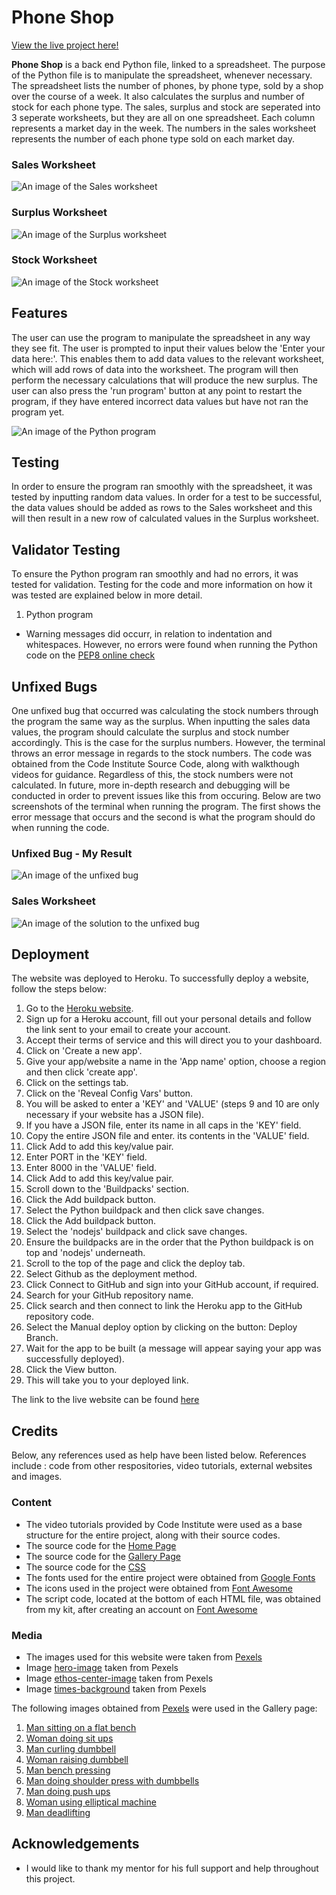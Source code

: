 # Phone Shop

[View the live project here!](https://phone-shop-python.herokuapp.com/)

**Phone Shop** is a back end Python file, linked to a spreadsheet. The purpose of the Python file is to manipulate the spreadsheet, whenever necessary. The spreadsheet lists the number of phones, by phone type, sold by a shop over the course of a week. It also calculates the surplus and number of stock for each phone type. The sales, surplus and stock are seperated into 3 seperate worksheets, but they are all on one spreadsheet. Each column represents a market day in the week. The numbers in the sales worksheet represents the number of each phone type sold on each market day.

### Sales Worksheet
![An image of the Sales worksheet](assets/images/Sales%20worksheet.png)

### Surplus Worksheet
![An image of the Surplus worksheet](assets/images/Surplus%20worksheet.png)

### Stock Worksheet
![An image of the Stock worksheet](assets/images/Stock%20worksheet.png)

## Features

The user can use the program to manipulate the spreadsheet in any way they see fit. The user is prompted to input their values below the 'Enter your data here:'. This enables them to add data values to the relevant worksheet, which will add rows of data into the worksheet. The program will then perform the necessary calculations that will produce the new surplus. The user can also press the 'run program' button at any point to restart the program, if they have entered incorrect data values but have not ran the program yet.

![An image of the Python program](assets/images/Python%20Program.png)


## Testing

In order to ensure the program ran smoothly with the spreadsheet, it was tested by inputting random data values. In order for a test to be successful, the data values should be added as rows to the Sales worksheet and this will then result in a new row of calculated values in the Surplus worksheet.

## Validator Testing

To ensure the Python program ran smoothly and had no errors, it was tested for validation. Testing for the code and more information on how it was tested are explained below in more detail.

1. Python program 
-  Warning messages did occurr, in relation to indentation and whitespaces. However, no errors were found when running the Python code on the [PEP8 online check](http://pep8online.com/)


## Unfixed Bugs

One unfixed bug that occurred was calculating the stock numbers through the program the same way as the surplus. When inputting the sales data values, the program should calculate the surplus and stock number accordingly. This is the case for the surplus numbers. However, the terminal throws an error message in regards to the stock numbers. The code was obtained from the Code Institute Source Code, along with walkthough videos for guidance. Regardless of this, the stock numbers were not calculated. In future, more in-depth research and debugging will be conducted in order to prevent issues like this from occuring. Below are two screenshots of the terminal when running the program. The first shows the error message that occurs and the second is what the program should do when running the code.

### Unfixed Bug - My Result
![An image of the unfixed bug](assets/images/Unfixed%20bug%20-%20my%20result.png)

### Sales Worksheet
![An image of the solution to the unfixed bug](assets/images/Unfixed%20bug%20-%20solution.png)

## Deployment

The website was deployed to Heroku. To successfully deploy a website, follow the steps below:

1. Go to the [Heroku website](https://www.heroku.com/).
2. Sign up for a Heroku account, fill out your personal details and follow the link sent to your email to create your account.
3. Accept their terms of service and this will direct you to your dashboard.
4. Click on 'Create a new app'.
5. Give your app/website a name in the 'App name' option, choose a region and then click 'create app'.
6. Click on the settings tab.
7. Click on the 'Reveal Config Vars' button.
8. You will be asked to enter a 'KEY' and 'VALUE' (steps 9 and 10 are only necessary if your website has a JSON file).
9. If you have a JSON file, enter its name in all caps in the 'KEY' field.
10. Copy the entire JSON file and enter. its contents in the 'VALUE' field.
11. Click Add to add this key/value pair.
12. Enter PORT in the 'KEY' field.
13. Enter 8000 in the 'VALUE' field.
14. Click Add to add this key/value pair.
15. Scroll down to the 'Buildpacks' section.
16. Click the Add buildpack button.
17. Select the Python buildpack and then click save changes.
18. Click the Add buildpack button.
19. Select the 'nodejs' buildpack and click save changes.
20. Ensure the buildpacks are in the order that the Python buildpack is on top and 'nodejs' underneath.
21. Scroll to the top of the page and click the deploy tab.
22. Select Github as the deployment method.
23. Click Connect to GitHub and sign into your GitHub account, if required.
24. Search for your GitHub repository name.
25. Click search and then connect to link the Heroku app to the GitHub repository code.
26. Select the Manual deploy option by clicking on the button: Deploy Branch.
27. Wait for the app to be built (a message will appear saying your app was successfully deployed).
28. Click the View button.
29. This will take you to your deployed link.

The link to the live website can be found [here](https://phone-shop-python.herokuapp.com/)


## Credits

Below, any references used as help have been listed below. References include : code from other respositories, video tutorials, external websites and images. 

### Content

- The video tutorials provided by Code Institute were used as a base structure for the entire project, along with their source codes.
- The source code for the [Home Page](https://github.com/Code-Institute-Solutions/love-running-2.0-sourcecode/blob/main/08-responsive-elements/05-responsive-gallery/index.html)
- The source code for the [Gallery Page](https://github.com/Code-Institute-Solutions/love-running-2.0-sourcecode/blob/main/08-responsive-elements/05-responsive-gallery/gallery.html)
- The source code for the [CSS](https://github.com/Code-Institute-Solutions/love-running-2.0-sourcecode/blob/main/08-responsive-elements/05-responsive-gallery/assets/css/style.css)
- The fonts used for the entire project were obtained from [Google Fonts](https://fonts.google.com/)
- The icons used in the project were obtained from [Font Awesome](https://www.fontawesome.com/)
- The script code, located at the bottom of each HTML file, was obtained from my kit, after creating an account on [Font Awesome](https://fontawesome.com/kits/749939eb6c/use)

### Media 

- The images used for this website were taken from [Pexels](https://www.pexels.com/)
- Image [hero-image](https://www.pexels.com/photo/man-lifting-barbel-17840/) taken from Pexels
- Image [ethos-center-image](https://www.pexels.com/photo/man-holding-barbell-1431282/) taken from Pexels
- Image [times-background](https://www.pexels.com/photo/bridge-over-river-in-city-258117/) taken from Pexels

The following images obtained from [Pexels](https://www.pexels.com/) were used in the Gallery page: 

1. [Man sitting on a flat bench](https://www.pexels.com/photo/man-sitting-on-flat-bench-3490348/)
2. [Woman doing sit ups](https://www.pexels.com/photo/woman-doing-sit-ups-3076516/)
3. [Man curling dumbbell](https://www.pexels.com/photo/man-in-white-tank-top-and-grey-shorts-lifting-dumbbell-3838389/)
4. [Woman raising dumbbell ](https://www.pexels.com/photo/photo-of-woman-sitting-and-raising-dumbbells-2475875/)
5. [Man bench pressing](https://www.pexels.com/photo/muscular-sportsman-training-with-heavy-barbell-during-weightlifting-workout-in-modern-gym-3837781/)
6. [Man doing shoulder press with dumbbells](https://www.pexels.com/photo/man-exercising-at-a-gym-4164759/)
7. [Man doing push ups](https://www.pexels.com/photo/photo-of-man-doing-push-ups-using-yellow-kettlebell-4720269/)
8. [Woman using elliptical machine](https://www.pexels.com/photo/exhausted-young-obese-woman-training-on-elliptical-machine-with-support-of-asian-male-instructor-6551093/)
9. [Man deadlifting](https://www.pexels.com/photo/man-lifting-a-barbell-4720776/)

## Acknowledgements

- I would like to thank my mentor for his full support and help throughout this project.